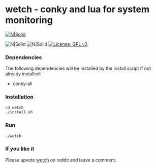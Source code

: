 # wetch - conky and lua for system monitoring
[![N|Solid](https://i.imgur.com/SVr2HuS.png)](https://i.imgur.com/SVr2HuS.png)

![N|Solid](https://img.shields.io/badge/Debian-Tested-green.svg?longCache=true&style=popout-square) ![N|Solid](https://img.shields.io/badge/Ubuntu-Tested-green.svg?longCache=true&style=popout-square) [![License: GPL v3](https://img.shields.io/badge/License-GPLv3-blue.svg)](https://www.gnu.org/licenses/gpl-3.0)

### Dependencies
The following dependencies will be installed by the install script if not already installed:
- conky-all

### Installation
```sh
cd wetch
./install.sh

```

### Run
```sh
./wetch
```

### If you like it
Please upvote [wetch](https://www.reddit.com/r/Conkyporn/comments/pnmlh4/wetch/?utm_source=share&utm_medium=web2x&context=3) on reddit and leave a comment.
